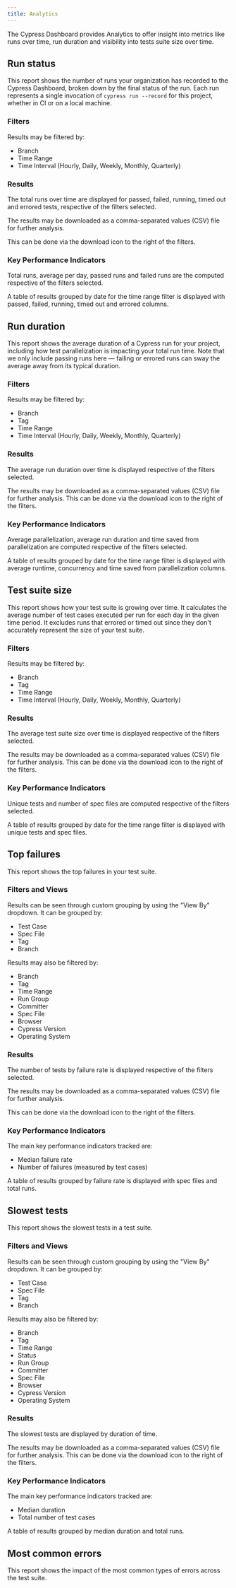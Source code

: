 ```yaml
---
title: Analytics
---
```


The Cypress Dashboard provides Analytics to offer insight into metrics like runs over time, run duration and visibility into tests suite size over time.

<DocsImage src="/img/dashboard/analytics/dashboard-analytics-overview.png" alt="Dashboard Analytics Screenshot" ></DocsImage>

## Run status

<DocsImage src="/img/dashboard/analytics/dashboard-analytics-runs-over-time.png" alt="Dashboard Analytics Runs Over Time Screenshot" ></DocsImage>

This report shows the number of runs your organization has recorded to the Cypress Dashboard, broken down by the final status of the run. Each run represents a single invocation of `cypress run --record` for this project, whether in CI or on a local machine.

### Filters

<DocsImage src="/img/dashboard/analytics/dashboard-analytics-runs-over-time-filters.png" alt="Dashboard Analytics Runs Over Time Filters Screenshot" ></DocsImage>

Results may be filtered by:

- Branch
- Time Range
- Time Interval (Hourly, Daily, Weekly, Monthly, Quarterly)

### Results

<DocsImage src="/img/dashboard/analytics/dashboard-analytics-runs-over-time-graph.png" alt="Dashboard Analytics Runs Over Time Graph Screenshot" ></DocsImage>

The total runs over time are displayed for passed, failed, running, timed out and errored tests, respective of the filters selected.

The results may be downloaded as a comma-separated values (CSV) file for further analysis.

This can be done via the download icon to the right of the filters.

### Key Performance Indicators

<DocsImage src="/img/dashboard/analytics/dashboard-analytics-runs-over-time-kpi.png" alt="Dashboard Analytics Runs Over Time KPI Screenshot" ></DocsImage>

Total runs, average per day, passed runs and failed runs are the computed respective of the filters selected.

<DocsImage src="/img/dashboard/analytics/dashboard-analytics-runs-over-time-table.png" alt="Dashboard Analytics Runs Over Time Table Screenshot" ></DocsImage>

A table of results grouped by date for the time range filter is displayed with passed, failed, running, timed out and errored columns.

## Run duration

<DocsImage src="/img/dashboard/analytics/dashboard-analytics-run-duration.png" alt="Dashboard Analytics Run Duration Screenshot" ></DocsImage>

This report shows the average duration of a Cypress run for your project, including how test parallelization is impacting your total run time. Note that we only include passing runs here — failing or errored runs can sway the average away from its typical duration.

### Filters

<DocsImage src="/img/dashboard/analytics/dashboard-analytics-run-duration-filters.png" alt="Dashboard Analytics Run Duration Filters Screenshot" ></DocsImage>

Results may be filtered by:

- Branch
- Tag
- Time Range
- Time Interval (Hourly, Daily, Weekly, Monthly, Quarterly)

### Results

<DocsImage src="/img/dashboard/analytics/dashboard-analytics-run-duration-graph.png" alt="Dashboard Analytics Run Duration Graph Screenshot" ></DocsImage>

The average run duration over time is displayed respective of the filters selected.

The results may be downloaded as a comma-separated values (CSV) file for further analysis.
This can be done via the download icon to the right of the filters.

### Key Performance Indicators

<DocsImage src="/img/dashboard/analytics/dashboard-analytics-run-duration-kpi.png" alt="Dashboard Analytics Run Duration KPI Screenshot" ></DocsImage>

Average parallelization, average run duration and time saved from parallelization are computed respective of the filters selected.

<DocsImage src="/img/dashboard/analytics/dashboard-analytics-run-duration-table.png" alt="Dashboard Analytics Run Duration Table Screenshot" ></DocsImage>

A table of results grouped by date for the time range filter is displayed with average runtime, concurrency and time saved from parallelization columns.

## Test suite size

<DocsImage src="/img/dashboard/analytics/dashboard-analytics-test-suite-size.png" alt="Dashboard Analytics Test Suite Size Screenshot" ></DocsImage>

This report shows how your test suite is growing over time. It calculates the average number of test cases executed per run for each day in the given time period. It excludes runs that errored or timed out since they don't accurately represent the size of your test suite.

### Filters

<DocsImage src="/img/dashboard/analytics/dashboard-analytics-test-suite-size-filters.png" alt="Dashboard Analytics Test Suite Size Filters Screenshot" ></DocsImage>

Results may be filtered by:

- Branch
- Tag
- Time Range
- Time Interval (Hourly, Daily, Weekly, Monthly, Quarterly)

### Results

<DocsImage src="/img/dashboard/analytics/dashboard-analytics-test-suite-size-graph.png" alt="Dashboard Analytics Test Suite Size Graph Screenshot" ></DocsImage>

The average test suite size over time is displayed respective of the filters selected.

The results may be downloaded as a comma-separated values (CSV) file for further analysis.
This can be done via the download icon to the right of the filters.

### Key Performance Indicators

<DocsImage src="/img/dashboard/analytics/dashboard-analytics-test-suite-size-kpi.png" alt="Dashboard Analytics Test Suite Size KPI Screenshot" ></DocsImage>

Unique tests and number of spec files are computed respective of the filters selected.

<DocsImage src="/img/dashboard/analytics/dashboard-analytics-test-suite-size-table.png" alt="Dashboard Analytics Test Suite Size Table Screenshot" ></DocsImage>

A table of results grouped by date for the time range filter is displayed with unique tests and spec files.

## Top failures

<DocsImage src="/img/dashboard/analytics/dashboard-analytics-top-failures.png" alt="Dashboard Analytics Top Failures Screenshot" ></DocsImage>

This report shows the top failures in your test suite.

### Filters and Views

<DocsImage src="/img/dashboard/analytics/dashboard-analytics-top-failures-filters.png" alt="Dashboard Analytics Top Failures Filters Screenshot" ></DocsImage>

Results can be seen through custom grouping by using the "View By" dropdown. It can be grouped by:

- Test Case
- Spec File
- Tag
- Branch

Results may also be filtered by:

- Branch
- Tag
- Time Range
- Run Group
- Committer
- Spec File
- Browser
- Cypress Version
- Operating System

### Results

<DocsImage src="/img/dashboard/analytics/dashboard-analytics-top-failures-graph.png" alt="Dashboard Analytics Top Failures Graph Screenshot" ></DocsImage>

The number of tests by failure rate is displayed respective of the filters selected.

The results may be downloaded as a comma-separated values (CSV) file for further analysis.

This can be done via the download icon to the right of the filters.

### Key Performance Indicators

<DocsImage src="/img/dashboard/analytics/dashboard-analytics-top-failures-kpi.png" alt="Dashboard Analytics Top Failures KPI Screenshot" ></DocsImage>

The main key performance indicators tracked are:

- Median failure rate
- Number of failures (measured by test cases)

<DocsImage src="/img/dashboard/analytics/dashboard-analytics-top-failures-table.png" alt="Dashboard Analytics Top Failures Table Screenshot" ></DocsImage>

A table of results grouped by failure rate is displayed with spec files and total runs.

## Slowest tests

<DocsImage src="/img/dashboard/analytics/dashboard-analytics-slowest-tests.png" alt="Dashboard Analytics Slowest Tests Screenshot" ></DocsImage>

This report shows the slowest tests in a test suite.

### Filters and Views

<DocsImage src="/img/dashboard/analytics/dashboard-analytics-slowest-tests-filters.png" alt="Dashboard Analytics Slowest Tests Filters Screenshot" ></DocsImage>

Results can be seen through custom grouping by using the "View By" dropdown. It can be grouped by:

- Test Case
- Spec File
- Tag
- Branch

Results may also be filtered by:

- Branch
- Tag
- Time Range
- Status
- Run Group
- Committer
- Spec File
- Browser
- Cypress Version
- Operating System

### Results

<DocsImage src="/img/dashboard/analytics/dashboard-analytics-slowest-tests-graph.png" alt="Dashboard Analytics Slowest Tests Graph Screenshot" ></DocsImage>

The slowest tests are displayed by duration of time.

The results may be downloaded as a comma-separated values (CSV) file for further analysis.
This can be done via the download icon to the right of the filters.

### Key Performance Indicators

<DocsImage src="/img/dashboard/analytics/dashboard-analytics-slowest-tests-kpi.png" alt="Dashboard Analytics Slowest Tests KPI Screenshot" ></DocsImage>

The main key performance indicators tracked are:

- Median duration
- Total number of test cases

<DocsImage src="/img/dashboard/analytics/dashboard-analytics-slowest-tests-table.png" alt="Dashboard Analytics Slowest Tests Table Screenshot" ></DocsImage>

A table of results grouped by median duration and total runs.

## Most common errors

This report shows the impact of the most common types of errors across the test suite.

<DocsImage src="/img/dashboard/analytics/dashboard-analytics-common-errors.png" alt="Dashboard Analytics Slowest Tests Table Screenshot" ></DocsImage>
